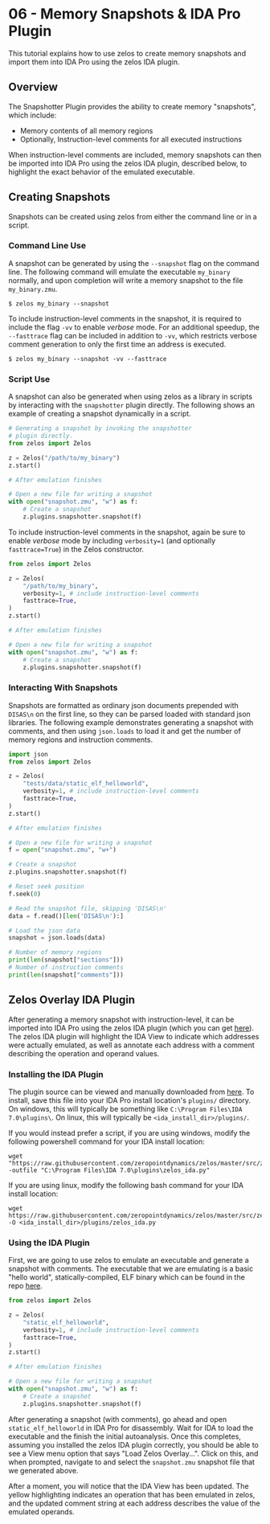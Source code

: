 # 06 - Memory Snapshots & IDA Pro Plugin

This tutorial explains how to use zelos to create memory snapshots and import them into IDA Pro using the zelos IDA plugin.

## Overview

The Snapshotter Plugin provides the ability to create memory "snapshots", which include:
  * Memory contents of all memory regions
  * Optionally, Instruction-level comments for all executed instructions

When instruction-level comments are included, memory snapshots can then be imported into IDA Pro using the zelos IDA plugin, described below, to highlight the exact behavior of the emulated executable.

## Creating Snapshots

Snapshots can be created using zelos from either the command line or in a script.

### Command Line Use

A snapshot can be generated by using the `--snapshot` flag on the command line. The following command will emulate the executable `my_binary` normally, and upon completion will write a memory snapshot to the file `my_binary.zmu`.

```console
$ zelos my_binary --snapshot
```

To include instruction-level comments in the snapshot, it is required to include the flag `-vv` to enable _verbose_ mode. For an additional speedup, the `--fasttrace` flag can be included in addition to `-vv`, which restricts verbose comment generation to only the first time an address is executed.

```console
$ zelos my_binary --snapshot -vv --fasttrace
```

### Script Use

A snapshot can also be generated when using zelos as a library in scripts by interacting with the `snapshotter` plugin directly. The following shows an example of creating a snapshot dynamically in a script.

```python
# Generating a snapshot by invoking the snapshotter
# plugin directly.
from zelos import Zelos

z = Zelos("/path/to/my_binary")
z.start()

# After emulation finishes

# Open a new file for writing a snapshot
with open("snapshot.zmu", "w") as f:
    # Create a snapshot
    z.plugins.snapshotter.snapshot(f)
```

To include instruction-level comments in the snapshot, again be sure to enable _verbose_ mode by including `verbosity=1` (and optionally `fasttrace=True`) in the Zelos constructor.

```python
from zelos import Zelos

z = Zelos(
    "/path/to/my_binary",
    verbosity=1, # include instruction-level comments
    fasttrace=True,
)
z.start()

# After emulation finishes

# Open a new file for writing a snapshot
with open("snapshot.zmu", "w") as f:
    # Create a snapshot
    z.plugins.snapshotter.snapshot(f)
```

### Interacting With Snapshots

Snapshots are formatted as ordinary json documents prepended with `DISAS\n` on the first line, so they can be parsed loaded with standard json libraries. The following example demonstrates generating a snapshot with comments, and then using `json.loads` to load it and get the number of memory regions and instruction comments.

```python
import json
from zelos import Zelos

z = Zelos(
    "tests/data/static_elf_helloworld",
    verbosity=1, # include instruction-level comments
    fasttrace=True,
)
z.start()

# After emulation finishes

# Open a new file for writing a snapshot
f = open("snapshot.zmu", "w+")

# Create a snapshot
z.plugins.snapshotter.snapshot(f)

# Reset seek position
f.seek(0)

# Read the snapshot file, skipping 'DISAS\n'
data = f.read()[len('DISAS\n'):]

# Load the json data
snapshot = json.loads(data)

# Number of memory regions
print(len(snapshot["sections"]))
# Number of instruction comments
print(len(snapshot["comments"]))
```

## Zelos Overlay IDA Plugin

After generating a memory snapshot with instruction-level, it can be imported into IDA Pro using the zelos IDA plugin (which you can get [here](https://raw.githubusercontent.com/zeropointdynamics/zelos/master/src/zelos/ext/plugins/snapshot/zelos_ida.py)). The zelos IDA plugin will highlight the IDA View to indicate which addresses were actually emulated, as well as annotate each address with a comment describing the operation and operand values.

### Installing the IDA Plugin

The plugin source can be viewed and manually downloaded from [here](https://raw.githubusercontent.com/zeropointdynamics/zelos/master/src/zelos/ext/plugins/snapshot/zelos_ida.py). To install, save this file into your IDA Pro install location's `plugins/` directory. On windows, this will typically be something like `C:\Program Files\IDA 7.0\plugins\`. On linux, this will typically be `<ida_install_dir>/plugins/`.

If you would instead prefer a script, if you are using windows, modify the following powershell command for your IDA install location:

```console
wget "https://raw.githubusercontent.com/zeropointdynamics/zelos/master/src/zelos/ext/plugins/snapshot/zelos_ida.py" -outfile "C:\Program Files\IDA 7.0\plugins\zelos_ida.py"
```

If you are using linux, modify the following bash command for your IDA install location:

```console
wget https://raw.githubusercontent.com/zeropointdynamics/zelos/master/src/zelos/ext/plugins/snapshot/zelos_ida.py -O <ida_install_dir>/plugins/zelos_ida.py
```

### Using the IDA Plugin

First, we are going to use zelos to emulate an executable and generate a snapshot with comments. The executable that we are emulating is a basic "hello world", statically-compiled, ELF binary which can be found in the repo [here](https://github.com/zeropointdynamics/zelos/blob/master/tests/data/static_elf_helloworld).

```python
from zelos import Zelos

z = Zelos(
    "static_elf_helloworld",
    verbosity=1, # include instruction-level comments
    fasttrace=True,
)
z.start()

# After emulation finishes

# Open a new file for writing a snapshot
with open("snapshot.zmu", "w") as f:
    # Create a snapshot
    z.plugins.snapshotter.snapshot(f)
```

After generating a snapshot (with comments), go ahead and open `static_elf_helloworld` in IDA Pro for disassembly. Wait for IDA to load the executable and the finish the initial autoanalysis. Once this completes, assuming you installed the zelos IDA plugin correctly, you should be able to see a View menu option that says "Load Zelos Overlay...". Click on this, and when prompted, navigate to and select the `snapshot.zmu` snapshot file that we generated above.

After a moment, you will notice that the IDA View has been updated. The yellow highlighting indicates an operation that has been emulated in zelos, and the updated comment string at each address describes the value of the emulated operands.
